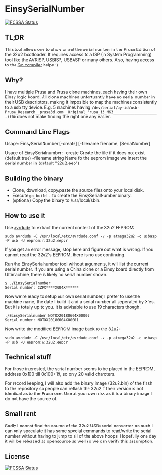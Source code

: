 # EinsySerialNumber
[![FOSSA Status](https://app.fossa.com/api/projects/git%2Bgithub.com%2Fmiddelink%2FEinsySerialnumber.svg?type=shield)](https://app.fossa.com/projects/git%2Bgithub.com%2Fmiddelink%2FEinsySerialnumber?ref=badge_shield)


## TL;DR

This tool allows one to show or set the serial number in the Prusa Edition
of the 32u2 bootloader. It requires access to a ISP (In System Programming)
tool like the AVRISP, USBISP, USBASP or many others. Also, having access to
the [Go compiler](https://golang.org/dl/) helps :)

## Why?

I have multiple Prusa and Prusa clone machines, each having their own Einsy
logic board. All clone machines unfortuantly have no serial number in
their USB descriptors, making it imposible to map the machines consistently
to a usb tty device. E.g. 5 machines having
`/dev/serial/by-id/usb-Prusa_Research__prusa3d.com__Original_Prusa_i3_MK3____________________-if00`
does not make finding the right one any easier.

## Command Line Flags

Usage: EinsySerialNumber [-create] [-filename filename] [SerialNumber]

Usage of EinsySerialnumber:
  -create
    	Create the file if it does not exist (default true)
  -filename string
    	Name fo the eeprom image we insert the serial number in (default "32u2.eep")

## Building the binary

* Clone, download, copy/paste the source files onto your local disk.
* Execute `go build .` to create the EinsySerialNumber binary.
* (optional) Copy the binary to /usr/local/sbin.

## How to use it

Use [avrdude](https://www.nongnu.org/avrdude/) to extract the current
content of the 32u2 EEPROM:

```
sudo avrdude -C /usr/local/etc/avrdude.conf -v -p atmega32u2 -c usbasp -P usb -U eeprom:r:32u2.eep:r
```

If you get an error message, stop here and figure out what is wrong. If you
cannot read the 32u2's EEPROM, there is no use continuing.

Run the EinsySerialnumber tool without arguments, it will list the current
serial number. If you are using a China clone or a Einsy board directly from
Ultimachine, there is likely no serial number shown.

```
$ ./EinsySerialnumber 
Serial number: CZPX****X004X******
```

Now we're ready to setup our own serial number, I prefer to use the machine
name, the date I build it and a serial number all seperated by X'es. But it
is totally up to you. It is advisable to use 19 characters though.

```
./EinsySerialnumber NOTOX20180604X00001
Serial number: NOTOX20180604X00001
```

Now write the modified EEPROM image back to the 32u2:

```
sudo avrdude -C /usr/local/etc/avrdude.conf -v -p atmega32u2 -c usbasp -P usb -U eeprom:w:32u2.eep:r
```

## Technical stuff

For those interested, the serial number seems to be placed in the EEPROM,
address 0x100 till 0x100+19, so only 20 valid charcters.

For record keeping, I will also add the binary image (32u2.bin) of the flash
to the repository so people can reflash the 32u2 if their version is not
identical as to the Prusa one. Use at your own risk as it is a binary image
I do not have the source of.

## Small rant

Sadly I cannot find the source of the 32u2 USB\>serial converter, as such I can
only speculate it has some special commands to read/write the serial number
without having to jump to all of the above hoops. Hopefully one day it will be
released as opensource as well so we can verify this assumption.


## License
[![FOSSA Status](https://app.fossa.com/api/projects/git%2Bgithub.com%2Fmiddelink%2FEinsySerialnumber.svg?type=large)](https://app.fossa.com/projects/git%2Bgithub.com%2Fmiddelink%2FEinsySerialnumber?ref=badge_large)
